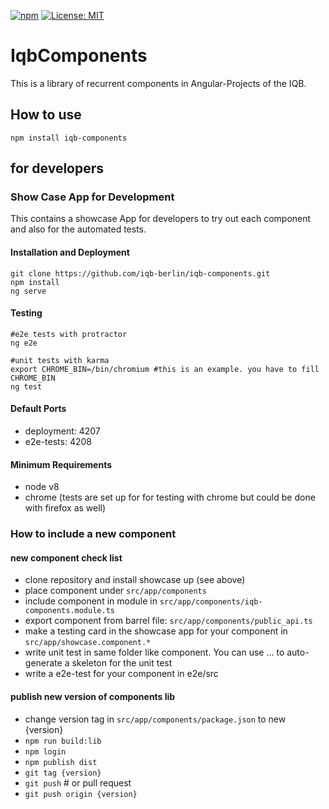 [![npm](https://img.shields.io/npm/v/iqb-components.svg?style=flat-square)](https://www.npmjs.com/package/iqb-components)
[![License: MIT](https://img.shields.io/badge/License-MIT-yellow.svg?style=flat-square)](https://opensource.org/licenses/MIT)
 

# IqbComponents

This is a library of recurrent components in Angular-Projects of the IQB. 

## How to use

```
npm install iqb-components
```

## for developers

### Show Case App for Development

This contains a showcase App for developers to try out each component and also for the automated tests. 

#### Installation and Deployment

```
git clone https://github.com/iqb-berlin/iqb-components.git
npm install
ng serve
```

#### Testing

````
#e2e tests with protractor
ng e2e

#unit tests with karma
export CHROME_BIN=/bin/chromium #this is an example. you have to fill CHROME_BIN
ng test  
````

#### Default Ports

* deployment: 4207
* e2e-tests: 4208

#### Minimum Requirements

* node v8
* chrome (tests are set up for for testing with chrome but could be done with firefox as well)

### How to include a new component

#### new component check list

* clone repository and install showcase up (see above)
* place component under `src/app/components`
* include component in module in `src/app/components/iqb-components.module.ts`
* export component from barrel file: `src/app/components/public_api.ts` 
* make a testing card in the showcase app for your component in `src/app/showcase.component.*`
* write unit test in same folder like component. You can use ... to auto-generate a skeleton for the unit test
* write a e2e-test for your component in e2e/src

#### publish new version of components lib

* change version tag in `src/app/components/package.json` to new {version}
* `npm run build:lib`
* `npm login`
* `npm publish dist`
* `git tag {version}`
* `git push` # or pull request
* `git push origin {version}`
